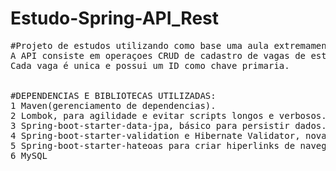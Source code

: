 # Estudo-Spring-API_Rest

<pre>
#Projeto de estudos utilizando como base uma aula extremamente informativa e didatica de Michelli Brito, onde personalizei o codigo utilizando outros conhecimentos adquiridos.
A API consiste em operaçoes CRUD de cadastro de vagas de estacionamentos em edificios, utilizando banco de dados mySQL. 
Cada vaga é unica e possui um ID como chave primaria. 


#DEPENDENCIAS E BIBLIOTECAS UTILIZADAS:
1 Maven(gerenciamento de dependencias).	
2 Lombok, para agilidade e evitar scripts longos e verbosos.
3 Spring-boot-starter-data-jpa, básico para persistir dados.
4 Spring-boot-starter-validation e Hibernate Validator, novamente para ganhar agilidade e codigos mais limpos, validando dados/inputs.
5 Spring-boot-starter-hateoas para criar hiperlinks de navegaçao e auxilio aos recursos da API.
6 MySQL
</pre>
